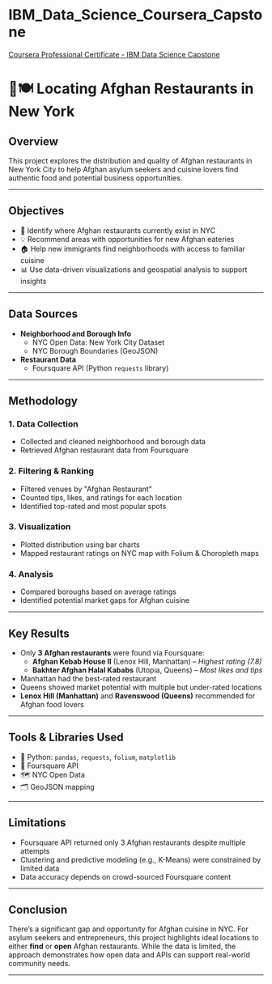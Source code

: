 # IBM_Data_Science_Coursera_Capstone

[Coursera Professional Certificate - IBM Data Science Capstone](https://www.coursera.org/account/accomplishments/professional-cert/PQ7ZLET5PHYE)

 # 🗽🍽️ Locating Afghan Restaurants in New York

## Overview
This project explores the distribution and quality of Afghan restaurants in New York City to help Afghan asylum seekers and cuisine lovers find authentic food and potential business opportunities.

---

## Objectives
- 📍 Identify where Afghan restaurants currently exist in NYC
- 💡 Recommend areas with opportunities for new Afghan eateries
- 🏠 Help new immigrants find neighborhoods with access to familiar cuisine
- 📊 Use data-driven visualizations and geospatial analysis to support insights

---

## Data Sources
- **Neighborhood and Borough Info**
  - NYC Open Data: New York City Dataset
  - NYC Borough Boundaries (GeoJSON)
- **Restaurant Data**
  - Foursquare API (Python `requests` library)

---

## Methodology

### 1. Data Collection
- Collected and cleaned neighborhood and borough data
- Retrieved Afghan restaurant data from Foursquare

### 2. Filtering & Ranking
- Filtered venues by "Afghan Restaurant"
- Counted tips, likes, and ratings for each location
- Identified top-rated and most popular spots

### 3. Visualization
- Plotted distribution using bar charts
- Mapped restaurant ratings on NYC map with Folium & Choropleth maps

### 4. Analysis
- Compared boroughs based on average ratings
- Identified potential market gaps for Afghan cuisine

---

## Key Results

- Only **3 Afghan restaurants** were found via Foursquare:
  - **Afghan Kebab House II** (Lenox Hill, Manhattan) – *Highest rating (7.8)*
  - **Bakhter Afghan Halal Kababs** (Utopia, Queens) – *Most likes and tips*
- Manhattan had the best-rated restaurant
- Queens showed market potential with multiple but under-rated locations
- **Lenox Hill (Manhattan)** and **Ravenswood (Queens)** recommended for Afghan food lovers

---

## Tools & Libraries Used

- 🐍 Python: `pandas`, `requests`, `folium`, `matplotlib`
- 📡 Foursquare API
- 🗺️ NYC Open Data
- 🗂️ GeoJSON mapping

---

## Limitations

- Foursquare API returned only 3 Afghan restaurants despite multiple attempts
- Clustering and predictive modeling (e.g., K-Means) were constrained by limited data
- Data accuracy depends on crowd-sourced Foursquare content

---

## Conclusion

There’s a significant gap and opportunity for Afghan cuisine in NYC. For asylum seekers and entrepreneurs, this project highlights ideal locations to either **find** or **open** Afghan restaurants. While the data is limited, the approach demonstrates how open data and APIs can support real-world community needs.

---
